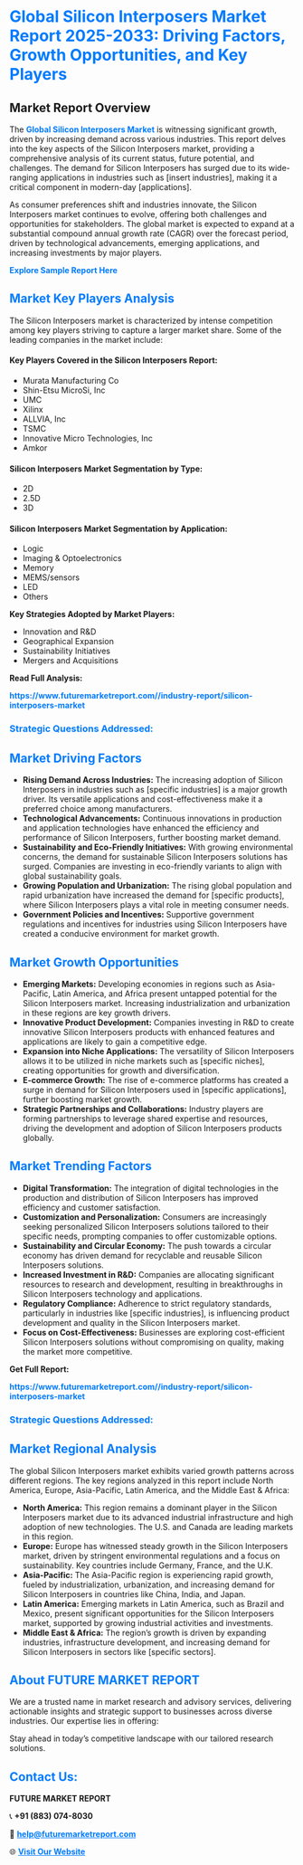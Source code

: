 <h1 style="color: #007BFF;">Global Silicon Interposers Market Report 2025-2033: Driving Factors, Growth Opportunities, and Key Players</h1>

<section id="overview">
<h2>Market Report Overview</h2>
<p>The <a href="https://www.futuremarketreport.com//industry-report/silicon-interposers-market" style="color: #007BFF; text-decoration: none;"><strong>Global Silicon Interposers Market</strong></a> is witnessing significant growth, driven by increasing demand across various industries. This report delves into the key aspects of the Silicon Interposers market, providing a comprehensive analysis of its current status, future potential, and challenges. The demand for Silicon Interposers has surged due to its wide-ranging applications in industries such as [insert industries], making it a critical component in modern-day [applications].</p>
<p>As consumer preferences shift and industries innovate, the Silicon Interposers market continues to evolve, offering both challenges and opportunities for stakeholders. The global market is expected to expand at a substantial compound annual growth rate (CAGR) over the forecast period, driven by technological advancements, emerging applications, and increasing investments by major players.</p>
</section>

<section id="overview">
<p><a href="https://www.futuremarketreport.com//request-sample/reportId=81355" style="color: #007BFF; text-decoration: none;"><strong>Explore Sample Report Here</strong></a></p>
</section>

<section id="key-players">
<h2 style="color: #007BFF;">Market Key Players Analysis</h2>
<p>The Silicon Interposers market is characterized by intense competition among key players striving to capture a larger market share. Some of the leading companies in the market include:</p>
<h4>Key Players Covered in the Silicon Interposers Report:</h4>
<ul><li>Murata Manufacturing Co</li><li>Shin-Etsu MicroSi, Inc</li><li>UMC</li><li>Xilinx</li><li>ALLVIA, Inc</li><li>TSMC</li><li>Innovative Micro Technologies, Inc</li><li>Amkor</li></ul>
<h4>Silicon Interposers Market Segmentation by Type:</h4>
<ul><li>2D</li><li>2.5D</li><li>3D</li></ul>

<h4>Silicon Interposers Market Segmentation by Application:</h4>
<ul><li>Logic</li><li>Imaging &amp; Optoelectronics</li><li>Memory</li><li>MEMS/sensors</li><li>LED</li><li>Others</li></ul>
<p><strong>Key Strategies Adopted by Market Players:</strong></p>
<ul>
<li>Innovation and R&D</li>
<li>Geographical Expansion</li>
<li>Sustainability Initiatives</li>
<li>Mergers and Acquisitions</li>
</ul>
</section>

<section>
<p><strong>Read Full Analysis: </strong></p><a href="https://www.futuremarketreport.com//industry-report/silicon-interposers-market" style="color: #007BFF; text-decoration: none;"><strong>https://www.futuremarketreport.com//industry-report/silicon-interposers-market</strong></a>
<h3 style="color: #007BFF;">Strategic Questions Addressed:</h3>
</section>

<section id="driving-factors">
<h2 style="color: #007BFF;">Market Driving Factors</h2>
<ul>
<li><strong>Rising Demand Across Industries:</strong> The increasing adoption of Silicon Interposers in industries such as [specific industries] is a major growth driver. Its versatile applications and cost-effectiveness make it a preferred choice among manufacturers.</li>
<li><strong>Technological Advancements:</strong> Continuous innovations in production and application technologies have enhanced the efficiency and performance of Silicon Interposers, further boosting market demand.</li>
<li><strong>Sustainability and Eco-Friendly Initiatives:</strong> With growing environmental concerns, the demand for sustainable Silicon Interposers solutions has surged. Companies are investing in eco-friendly variants to align with global sustainability goals.</li>
<li><strong>Growing Population and Urbanization:</strong> The rising global population and rapid urbanization have increased the demand for [specific products], where Silicon Interposers plays a vital role in meeting consumer needs.</li>
<li><strong>Government Policies and Incentives:</strong> Supportive government regulations and incentives for industries using Silicon Interposers have created a conducive environment for market growth.</li>
</ul>
</section>

<section id="growth-opportunities">
<h2 style="color: #007BFF;">Market Growth Opportunities</h2>
<ul>
<li><strong>Emerging Markets:</strong> Developing economies in regions such as Asia-Pacific, Latin America, and Africa present untapped potential for the Silicon Interposers market. Increasing industrialization and urbanization in these regions are key growth drivers.</li>
<li><strong>Innovative Product Development:</strong> Companies investing in R&D to create innovative Silicon Interposers products with enhanced features and applications are likely to gain a competitive edge.</li>
<li><strong>Expansion into Niche Applications:</strong> The versatility of Silicon Interposers allows it to be utilized in niche markets such as [specific niches], creating opportunities for growth and diversification.</li>
<li><strong>E-commerce Growth:</strong> The rise of e-commerce platforms has created a surge in demand for Silicon Interposers used in [specific applications], further boosting market growth.</li>
<li><strong>Strategic Partnerships and Collaborations:</strong> Industry players are forming partnerships to leverage shared expertise and resources, driving the development and adoption of Silicon Interposers products globally.</li>
</ul>
</section>

<section id="trending-factors">
<h2 style="color: #007BFF;">Market Trending Factors</h2>
<ul>
<li><strong>Digital Transformation:</strong> The integration of digital technologies in the production and distribution of Silicon Interposers has improved efficiency and customer satisfaction.</li>
<li><strong>Customization and Personalization:</strong> Consumers are increasingly seeking personalized Silicon Interposers solutions tailored to their specific needs, prompting companies to offer customizable options.</li>
<li><strong>Sustainability and Circular Economy:</strong> The push towards a circular economy has driven demand for recyclable and reusable Silicon Interposers solutions.</li>
<li><strong>Increased Investment in R&D:</strong> Companies are allocating significant resources to research and development, resulting in breakthroughs in Silicon Interposers technology and applications.</li>
<li><strong>Regulatory Compliance:</strong> Adherence to strict regulatory standards, particularly in industries like [specific industries], is influencing product development and quality in the Silicon Interposers market.</li>
<li><strong>Focus on Cost-Effectiveness:</strong> Businesses are exploring cost-efficient Silicon Interposers solutions without compromising on quality, making the market more competitive.</li>
</ul>
</section>

<section>
<p><strong>Get Full Report: </strong></p><a href="https://www.futuremarketreport.com//industry-report/silicon-interposers-market" style="color: #007BFF; text-decoration: none;"><strong>https://www.futuremarketreport.com//industry-report/silicon-interposers-market</strong></a>
<h3 style="color: #007BFF;">Strategic Questions Addressed:</h3>
</section>


<section id="regional-analysis">
<h2 style="color: #007BFF;">Market Regional Analysis</h2>
<p>The global Silicon Interposers market exhibits varied growth patterns across different regions. The key regions analyzed in this report include North America, Europe, Asia-Pacific, Latin America, and the Middle East & Africa:</p>
<ul>
<li><strong>North America:</strong> This region remains a dominant player in the Silicon Interposers market due to its advanced industrial infrastructure and high adoption of new technologies. The U.S. and Canada are leading markets in this region.</li>
<li><strong>Europe:</strong> Europe has witnessed steady growth in the Silicon Interposers market, driven by stringent environmental regulations and a focus on sustainability. Key countries include Germany, France, and the U.K.</li>
<li><strong>Asia-Pacific:</strong> The Asia-Pacific region is experiencing rapid growth, fueled by industrialization, urbanization, and increasing demand for Silicon Interposers in countries like China, India, and Japan.</li>
<li><strong>Latin America:</strong> Emerging markets in Latin America, such as Brazil and Mexico, present significant opportunities for the Silicon Interposers market, supported by growing industrial activities and investments.</li>
<li><strong>Middle East & Africa:</strong> The region’s growth is driven by expanding industries, infrastructure development, and increasing demand for Silicon Interposers in sectors like [specific sectors].</li>
</ul>
</section>

<footer>
<h2 style="color: #007BFF;">About FUTURE MARKET REPORT</h2>
<p>We are a trusted name in market research and advisory services, delivering actionable insights and strategic support to businesses across diverse industries. Our expertise lies in offering:</p>

<p>Stay ahead in today’s competitive landscape with our tailored research solutions.</p>

<h2 style="color: #007BFF;">Contact Us:</h2>
<p><strong>FUTURE MARKET REPORT</strong></p>
<p>📞 <strong>+91 (883) 074-8030</strong></p>
<p>📧 <strong><a href="mailto:help@futuremarketreport.com" style="color: #007BFF;">help@futuremarketreport.com</a></strong></p>
<p>🌐 <strong><a href="https://www.futuremarketreport.com/" style="color: #007BFF;">Visit Our Website</a></strong></p>
</footer>